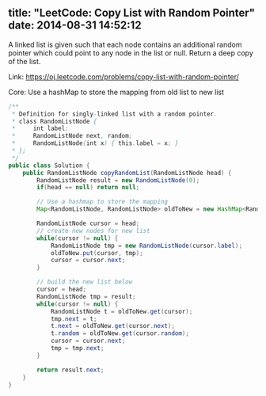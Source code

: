 title: "LeetCode: Copy List with Random Pointer"
date: 2014-08-31 14:52:12
---
 A linked list is given such that each node contains an additional random pointer which could point to any node in the list or null.
Return a deep copy of the list.
<!-- more -->
Link: https://oj.leetcode.com/problems/copy-list-with-random-pointer/

Core: Use a hashMap to store the mapping from old list to new list

```java
/**
 * Definition for singly-linked list with a random pointer.
 * class RandomListNode {
 *     int label;
 *     RandomListNode next, random;
 *     RandomListNode(int x) { this.label = x; }
 * };
 */
public class Solution {
    public RandomListNode copyRandomList(RandomListNode head) {
        RandomListNode result = new RandomListNode(0);
        if(head == null) return null;

        // Use a hashmap to store the mapping
        Map<RandomListNode, RandomListNode> oldToNew = new HashMap<RandomListNode, RandomListNode>();

        RandomListNode cursor = head;
        // create new nodes for new list
        while(cursor != null) {
            RandomListNode tmp = new RandomListNode(cursor.label);
            oldToNew.put(cursor, tmp);
            cursor = cursor.next;
        }

        // build the new list below
        cursor = head;
        RandomListNode tmp = result;
        while(cursor != null) {
            RandomListNode t = oldToNew.get(cursor);
            tmp.next = t;
            t.next = oldToNew.get(cursor.next);
            t.random = oldToNew.get(cursor.random);
            cursor = cursor.next;
            tmp = tmp.next;
        }

        return result.next;
    }
}
```
